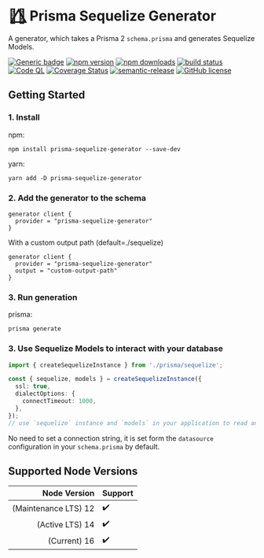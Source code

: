 # 🏳️‍🌈⃤ Prisma Sequelize Generator

A generator, which takes a Prisma 2 `schema.prisma` and generates Sequelize Models.

[![Generic badge](https://img.shields.io/badge/Generator%20for-◭%20Prisma-9F7AEA.svg)](https://www.prisma.io)
[![npm version](https://img.shields.io/npm/v/prisma-sequelize-generator?label=npm%20package)](https://www.npmjs.com/package/prisma-sequelize-generator)
[![npm downloads](https://img.shields.io/npm/dm/prisma-sequelize-generator)](https://www.npmjs.com/package/prisma-sequelize-generator)
[![build status](https://img.shields.io/github/workflow/status/floydspace/prisma-sequelize-generator/release)](https://github.com/floydspace/prisma-sequelize-generator/actions/workflows/release.yml)
[![Code QL](https://github.com/floydspace/prisma-sequelize-generator/workflows/CodeQL/badge.svg)](https://github.com/floydspace/prisma-sequelize-generator/actions/workflows/codeql-analysis.yml)
[![Coverage Status](https://coveralls.io/repos/github/floydspace/prisma-sequelize-generator/badge.svg?branch=beta)](https://coveralls.io/github/floydspace/prisma-sequelize-generator?branch=beta)
[![semantic-release](https://img.shields.io/badge/%20%20%F0%9F%93%A6%F0%9F%9A%80-semantic--release-e10079.svg)](https://github.com/semantic-release/semantic-release)
[![GitHub license](https://img.shields.io/github/license/Naereen/StrapDown.js.svg)](https://github.com/floydspace/prisma-sequelize-generator/blob/master/LICENSE)

## Getting Started

### 1. Install

npm:

```shell
npm install prisma-sequelize-generator --save-dev
```

yarn:

```shell
yarn add -D prisma-sequelize-generator
```

### 2. Add the generator to the schema

```prisma
generator client {
  provider = "prisma-sequelize-generator"
}
```

With a custom output path (default=./sequelize)

```prisma
generator client {
  provider = "prisma-sequelize-generator"
  output = "custom-output-path"
}
```

### 3. Run generation

prisma:

```shell
prisma generate
```

### 3. Use Sequelize Models to interact with your database

```typescript
import { createSequelizeInstance } from './prisma/sequelize';

const { sequelize, models } = createSequelizeInstance({
  ssl: true,
  dialectOptions: {
    connectTimeout: 1000,
  },
});
// use `sequelize` instance and `models` in your application to read and write data in your DB
```

No need to set a connection string, it is set form the `datasource` configuration in your `schema.prisma` by default.

## Supported Node Versions

|         Node Version | Support            |
| -------------------: | :----------------- |
| (Maintenance LTS) 12 | :heavy_check_mark: |
|      (Active LTS) 14 | :heavy_check_mark: |
|         (Current) 16 | :heavy_check_mark: |
